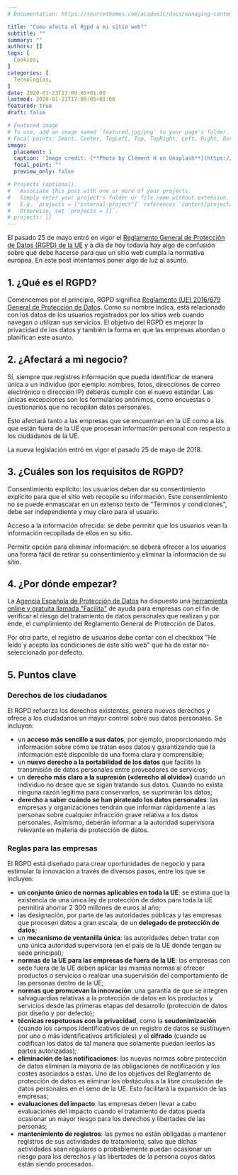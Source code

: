 ```yaml
---
# Documentation: https://sourcethemes.com/academic/docs/managing-content/

title: "Como afecta el Rgpd a mi sitio web?"
subtitle: ""
summary: ""
authors: []
tags: [
  Cookies,
]
categories: [
  Tecnologías,
]
date: 2020-01-23T17:09:05+01:00
lastmod: 2020-01-23T17:09:05+01:00
featured: true
draft: false

# Featured image
# To use, add an image named `featured.jpg/png` to your page's folder.
# Focal points: Smart, Center, TopLeft, Top, TopRight, Left, Right, BottomLeft, Bottom, BottomRight.
image:
  placement: 1
  caption: 'Image credit: [**Photo by Clément H on Unsplash**](https://unsplash.com/photos/95YRwf6CNw8)'
  focal_point: ""
  preview_only: false

# Projects (optional).
#   Associate this post with one or more of your projects.
#   Simply enter your project's folder or file name without extension.
#   E.g. `projects = ["internal-project"]` references `content/project/deep-learning/index.md`.
#   Otherwise, set `projects = []`.
# projects: []
---
```

El pasado 25 de mayo entró en vigor el [Reglamento General de Protección de Datos (RGPD) de la UE](https://juspedia.es/ue/reglamento-general-de-proteccion-de-datos) y a día de hoy todavía hay algo de confusión sobre qué debe hacerse para que un sitio web cumpla la normativa europea. En este post intentamos poner algo de luz al asunto.

## 1\. ¿Qué es el RGPD?

Comencemos por el principio, RGPD significa [Reglamento (UE) 2016/679 General de Protección de Datos](https://juspedia.es/ue/reglamento-general-de-proteccion-de-datos). Como su nombre indica, está relacionado con los datos de los usuarios registrados por los sitios web cuando navegan o utilizan sus servicios. El objetivo del RGPD es mejorar la privacidad de los datos y también la forma en que las empresas abordan o planifican este asunto.

## 2\. ¿Afectará a mi negocio?

Sí, siempre que registres información que pueda identificar de manera única a un individuo (por ejemplo: nombres, fotos, direcciones de correo electrónico o dirección IP) deberás cumplir con el nuevo estándar. Las únicas excepciones son los formularios anónimos, como encuestas o cuestionarios que no recopilan datos personales.

Esto afectará tanto a las empresas que se encuentran en la UE como a las que están fuera de la UE que procesan información personal con respecto a los ciudadanos de la UE.

La nueva legislación entró en vigor el pasado 25 de mayo de 2018.

## 3\. ¿Cuáles son los requisitos de RGPD?

Consentimiento explícito: los usuarios deben dar su consentimiento explícito para que el sitio web recopile su información. Este consentimiento no se puede enmascarar en un extenso texto de "Términos y condiciones", debe ser independiente y muy claro para el usuario.

Acceso a la información ofrecida: se debe permitir que los usuarios vean la información recopilada de ellos en su sitio.

Permitir opción para eliminar información: se deberá ofrecer a los usuarios una forma fácil de retirar su consentimiento y eliminar la información de su sitio.

## 4\. ¿Por dónde empezar?

La [Agencia Española de Protección de Datos](https://www.aepd.es/index.html) ha dispuesto una [herramienta online y gratuita llamada "Facilita"](https://www.servicios.agpd.es/AGPD/view/form/MDAwMDAwMDAwMDAwMDE4OTQ5MTgxNTM5Nzk1MTM3NDM5?updated=true) de ayuda para empresas con el fin de verificar el riesgo del tratamiento de datos personales que realizan y por ende, el cumplimiento del Reglamento General de Protección de Datos.

Por otra parte, el registro de usuarios debe contar con el checkbox "He leído y acepto las condiciones de este sitio web" que ha de estar no-seleccionado por defecto.

## 5\. Puntos clave

### Derechos de los ciudadanos

El RGPD refuerza los derechos existentes, genera nuevos derechos y ofrece a los ciudadanos un mayor control sobre sus datos personales. Se incluyen:

*   un **acceso más sencillo a sus datos**, por ejemplo, proporcionando más información sobre cómo se tratan esos datos y garantizando que la información esté disponible de una forma clara y comprensible;
*   un **nuevo derecho a la portabilidad de los datos** que facilite la transmisión de datos personales entre proveedores de servicios;
*   un **derecho más claro a la supresión («derecho al olvido»)** cuando un individuo no desee que se sigan tratando sus datos. Cuando no exista ninguna razón legítima para conservarlos, se suprimirán los datos;
*   **derecho a saber cuándo se han pirateado los datos personales**: las empresas y organizaciones tendrán que informar rápidamente a las personas sobre cualquier infracción grave relativa a los datos personales. Asimismo, deberán informar a la autoridad supervisora relevante en materia de protección de datos.

### Reglas para las empresas

El RGPD está diseñado para crear oportunidades de negocio y para estimular la innovación a través de diversos pasos, entre los que se incluyen:

*   **un conjunto único de normas aplicables en toda la UE**: se estima que la existencia de una única ley de protección de datos para toda la UE permitirá ahorrar 2 300 millones de euros al año;
*   las designación, por parte de las autoridades públicas y las empresas que procesen datos a gran escala, de un **delegado de protección de datos**;
*   un **mecanismo de ventanilla única**: las autoridades deben tratar con una única autoridad supervisora (en el país de la UE donde tengan su sede principal);
*   **normas de la UE para las empresas de fuera de la UE**: las empresas con sede fuera de la UE deben aplicar las mismas normas al ofrecer productos o servicios o realizar una supervisión del comportamiento de las personas dentro de la UE;
*   **normas que promuevan la innovación**: una garantía de que se integren salvaguardias relativas a la protección de datos en los productos y servicios desde las primeras etapas del desarrollo (protección de datos por diseño y por defecto);
*   **técnicas respetuosas con la privacidad**, como la **seudonimización** (cuando los campos identificativos de un registro de datos se sustituyen por uno o más identificativos artificiales) y el **cifrado** (cuando se codifican los datos de tal manera que solamente puedan leerlos las partes autorizadas);
*   **eliminación de las notificaciones**: las nuevas normas sobre protección de datos eliminan la mayoría de las obligaciones de notificación y los costes asociados a estas. Uno de los objetivos del Reglamento de protección de datos es eliminar los obstáculos a la libre circulación de datos personales en el seno de la UE. Esto facilitará la expansión de las empresas;
*   **evaluaciones del impacto**: las empresas deben llevar a cabo evaluaciones del impacto cuando el tratamiento de datos pueda ocasionar un mayor riesgo para los derechos y libertades de las personas;
*   **mantenimiento de registros**: las pymes no están obligadas a mantener registros de sus actividades de tratamiento, salvo que dichas actividades sean regulares o probablemente puedan ocasionar un riesgo para los derechos y las libertades de la persona cuyos datos están siendo procesados.
